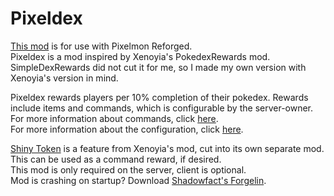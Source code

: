 # Pixeldex
[This mod](https://www.curseforge.com/minecraft/mc-mods/pixeldex/settings/description) is for use with Pixelmon Reforged.  
Pixeldex is a mod inspired by Xenoyia's PokedexRewards mod. SimpleDexRewards did not cut it for me, so I made my own version with Xenoyia's version in mind.  

Pixeldex rewards players per 10% completion of their pokedex. Rewards include items and commands, which is configurable by the server-owner.  
For more information about commands, click [here](https://github.com/qwbarch/Pixeldex/wiki/Commands "Commands").  
For more information about the configuration, click [here](https://github.com/qwbarch/Pixeldex/wiki/Configuration "Configuration").  

[Shiny Token](https://www.curseforge.com/minecraft/mc-mods/shiny-token "Shiny Token") is a feature from Xenoyia's mod, cut into its own separate mod. This can be used as a command reward, if desired.  
This mod is only required on the server, client is optional.   
Mod is crashing on startup? Download [Shadowfact's Forgelin](https://www.curseforge.com/minecraft/mc-mods/shadowfacts-forgelin "Shadowfact's Forgelin").
